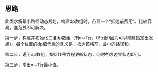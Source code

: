 ## 思路

此类求解最小路径动态规划，构建dp数组时，凸显一个“抵达前费用”。比较容易，套范式即可解决。

第一步，构建并初始化二维dp数组（有m+1行，0行全0因为可以随意指定出发点）。每个位置的dp值代表的含义是：抵达该格前，最小的路径和。

第二步，遍历dp数组，根据转移方程更新状态，同时考虑边界状态即可。

第三步，求出m+1行最小值。